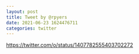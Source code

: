 ```yaml
--- 
layout: post 
title: Tweet by @rpyers 
date: 2021-06-23 1624476711 
categories: twitter 
--- 
```

https://twitter.com/o/status/1407782555403702272